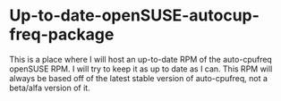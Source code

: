 # Up-to-date-openSUSE-autocup-freq-package
This is a place where I will host an up-to-date RPM of the auto-cpufreq openSUSE RPM. I will try to keep it as up to date as I can. This RPM will always be based off of the latest stable version of auto-cpufreq, not a beta/alfa version of it. 
